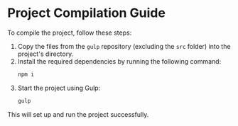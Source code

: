 # Project Compilation Guide

To compile the project, follow these steps:

1. Copy the files from the `gulp` repository (excluding the `src` folder) into the project's directory.
2. Install the required dependencies by running the following command:
   ```sh
   npm i
   ```
3. Start the project using Gulp:
   ```sh
   gulp
   ```

This will set up and run the project successfully.


